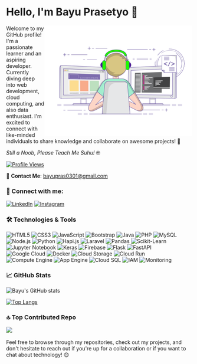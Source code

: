 # Hello, I'm Bayu Prasetyo 👋

<img align="right" alt="Coding" width="400" src="https://raw.githubusercontent.com/devSouvik/devSouvik/master/gif3.gif">

Welcome to my GitHub profile! I'm a passionate learner and an aspiring developer. Currently diving deep into web development, cloud computing, and also data enthusiast. I'm excited to connect with like-minded individuals to share knowledge and collaborate on awesome projects! 🚀

*Still a Noob, Please Teach Me Suhu!* 🤓

[![Profile Views](https://komarev.com/ghpvc/?username=Bayu-Prasetyo0301&color=brightgreen&style=flat)](https://github.com/Bayu-Prasetyo0301)

📧 **Contact Me**: bayupras0301@gmail.com

### 🤝 Connect with me:
[![LinkedIn](https://img.shields.io/badge/-LinkedIn-0A66C2?logo=linkedin&logoColor=white&style=for-the-badge)](https://www.linkedin.com/in/bayu-prasetyo24/)
[![Instagram](https://img.shields.io/badge/-Instagram-E4405F?logo=instagram&logoColor=white&style=for-the-badge)](https://www.instagram.com/bayupras0301/)

### 🛠️ Technologies & Tools
![HTML5](https://img.shields.io/badge/-HTML5-E34F26?logo=html5&logoColor=white&style=for-the-badge)
![CSS3](https://img.shields.io/badge/-CSS3-1572B6?logo=css3&logoColor=white&style=for-the-badge)
![JavaScript](https://img.shields.io/badge/-JavaScript-F7DF1E?logo=javascript&logoColor=black&style=for-the-badge)
![Bootstrap](https://img.shields.io/badge/-Bootstrap-563D7C?logo=bootstrap&logoColor=white&style=for-the-badge)
![Java](https://img.shields.io/badge/-Java-007396?logo=java&logoColor=white&style=for-the-badge)
![PHP](https://img.shields.io/badge/-PHP-777BB4?logo=php&logoColor=white&style=for-the-badge)
![MySQL](https://img.shields.io/badge/-MySQL-4479A1?logo=mysql&logoColor=white&style=for-the-badge)
![Node.js](https://img.shields.io/badge/-Node.js-339933?logo=node.js&logoColor=white&style=for-the-badge)
![Python](https://img.shields.io/badge/-Python-3776AB?logo=python&logoColor=white&style=for-the-badge)
![Hapi.js](https://img.shields.io/badge/-Hapi.js-8C64A3?logo=hapi&logoColor=white&style=for-the-badge)
![Laravel](https://img.shields.io/badge/-Laravel-FF2D20?logo=laravel&logoColor=white&style=for-the-badge)
![Pandas](https://img.shields.io/badge/-Pandas-150458?logo=pandas&logoColor=white&style=for-the-badge)
![Scikit-Learn](https://img.shields.io/badge/-Scikit--Learn-F7931E?logo=scikit-learn&logoColor=white&style=for-the-badge)
![Jupyter Notebook](https://img.shields.io/badge/-Jupyter%20Notebook-F37626?logo=jupyter&logoColor=white&style=for-the-badge)
![Keras](https://img.shields.io/badge/-Keras-D00000?logo=keras&logoColor=white&style=for-the-badge)
![Firebase](https://img.shields.io/badge/-Firebase-FFCB2F?logo=firebase&logoColor=white&style=for-the-badge)
![Flask](https://img.shields.io/badge/-Flask-000000?logo=flask&logoColor=white&style=for-the-badge)
![FastAPI](https://img.shields.io/badge/-FastAPI-009688?logo=fastapi&logoColor=white&style=for-the-badge)
![Google Cloud](https://img.shields.io/badge/-Google%20Cloud-4285F4?logo=googlecloud&logoColor=white&style=for-the-badge)
![Docker](https://img.shields.io/badge/-Docker-2496ED?logo=docker&logoColor=white&style=for-the-badge)
![Cloud Storage](https://img.shields.io/badge/-Cloud%20Storage-4285F4?logo=googlecloud&logoColor=white&style=for-the-badge)
![Cloud Run](https://img.shields.io/badge/-Cloud%20Run-4285F4?logo=googlecloud&logoColor=white&style=for-the-badge)
![Compute Engine](https://img.shields.io/badge/-Compute%20Engine-4285F4?logo=googlecloud&logoColor=white&style=for-the-badge)
![App Engine](https://img.shields.io/badge/-App%20Engine-4285F4?logo=googlecloud&logoColor=white&style=for-the-badge)
![Cloud SQL](https://img.shields.io/badge/-Cloud%20SQL-4285F4?logo=googlecloud&logoColor=white&style=for-the-badge)
![IAM](https://img.shields.io/badge/-IAM-4285F4?logo=googlecloud&logoColor=white&style=for-the-badge)
![Monitoring](https://img.shields.io/badge/-Monitoring-4285F4?logo=googlecloud&logoColor=white&style=for-the-badge)

### 📈 GitHub Stats
![Bayu's GitHub stats](https://github-readme-stats.vercel.app/api?username=Bayu-Prasetyo0301&show_icons=true&theme=radical)

[![Top Langs](https://github-readme-stats.vercel.app/api/top-langs/?username=Bayu-Prasetyo0301&layout=compact&theme=radical)](https://github.com/Bayu-Prasetyo0301)

### 🔝 Top Contributed Repo
![](https://github-contributor-stats.vercel.app/api?username=Bayu-Prasetyo0301&limit=5&theme=flat&combine_all_yearly_contributions=true)

Feel free to browse through my repositories, check out my projects, and don't hesitate to reach out if you're up for a collaboration or if you want to chat about technology! 😊
